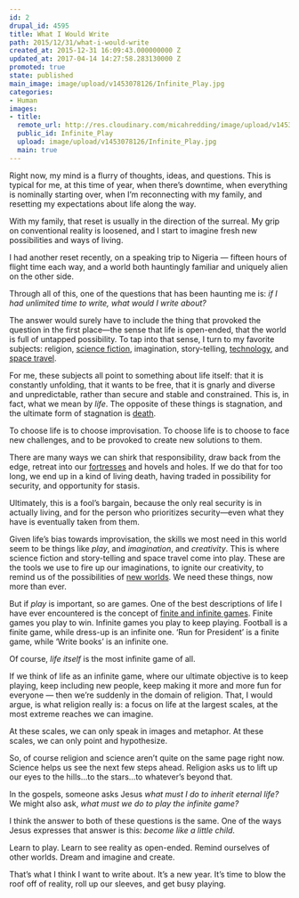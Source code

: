 ```yaml
---
id: 2
drupal_id: 4595
title: What I Would Write
path: 2015/12/31/what-i-would-write
created_at: 2015-12-31 16:09:43.000000000 Z
updated_at: 2017-04-14 14:27:58.283130000 Z
promoted: true
state: published
main_image: image/upload/v1453078126/Infinite_Play.jpg
categories:
- Human
images:
- title: 
  remote_url: http://res.cloudinary.com/micahredding/image/upload/v1453078126/Infinite_Play.jpg
  public_id: Infinite_Play
  upload: image/upload/v1453078126/Infinite_Play.jpg
  main: true
---
```

Right now, my mind is a flurry of thoughts, ideas, and questions. This is typical for me, at this time of year, when there’s downtime, when everything is nominally starting over, when I’m reconnecting with my family, and resetting my expectations about life along the way. 

With my family, that reset is usually in the direction of the surreal. My grip on conventional reality is loosened, and I start to imagine fresh new possibilities and ways of living.

I had another reset recently, on a speaking trip to Nigeria — fifteen hours of flight time each way, and a world both hauntingly familiar and uniquely alien on the other side.

Through all of this, one of the questions that has been haunting me is: *if I had unlimited time to write, what would I write about?*

The answer would surely have to include the thing that provoked the question in the first place—the sense that life is open-ended, that the world is full of untapped possibility. To tap into that sense, I turn to my favorite subjects: religion, [science fiction](http://micahredding.com/blog/2013/06/07/iron-man-and-modern-identity-crisis), imagination, story-telling, [technology](http://micahredding.com/blog/2015/03/13/what-technology), and [space travel](http://micahredding.com/blog/2014/12/20/spaceships-christmas).

For me, these subjects all point to something about life itself: that it is constantly unfolding, that it wants to be free, that it is gnarly and diverse and unpredictable, rather than secure and stable and constrained. This is, in fact, what we mean by *life*. The opposite of these things is stagnation, and the ultimate form of stagnation is [death](http://micahredding.com/blog/2012/03/06/why-are-humans-evil).

To choose life is to choose improvisation. To choose life is to choose to face new challenges, and to be provoked to create new solutions to them. 

There are many ways we can shirk that responsibility, draw back from the edge, retreat into our [fortresses](http://micahredding.com/blog/2013/05/28/poison-empires) and hovels and holes. If we do that for too long, we end up in a kind of living death, having traded in possibility for security, and opportunity for stasis.

Ultimately, this is a fool’s bargain, because the only real security is in actually living, and for the person who prioritizes security—even what they have is eventually taken from them. 

Given life’s bias towards improvisation, the skills we most need in this world seem to be things like *play*, and *imagination*, and *creativity*. This is where science fiction and story-telling and space travel come into play. These are the tools we use to fire up our imaginations, to ignite our creativity, to remind us of the possibilities of [new worlds](http://micahredding.com/blog/2013/01/21/gardeners-stars). We need these things, now more than ever.

But if *play* is important, so are games. One of the best descriptions of life I have ever encountered is the concept of [finite and infinite games](https://en.wikipedia.org/wiki/Finite_and_Infinite_Games). Finite games you play to win. Infinite games you play to keep playing. Football is a finite game, while dress-up is an infinite one.  ‘Run for President’ is a finite game, while ‘Write books’ is an infinite one. 

Of course, *life itself* is the most infinite game of all.

If we think of life as an infinite game, where our ultimate objective is to keep playing, keep including new people, keep making it more and more fun for everyone — then we’re suddenly in the domain of religion. That, I would argue, is what religion really is: a focus on life at the largest scales, at the most extreme reaches we can imagine.

At these scales, we can only speak in images and metaphor. At these scales, we can only point and hypothesize. 

So, of course religion and science aren’t quite on the same page right now. Science helps us see the next few steps ahead. Religion asks us to lift up our eyes to the hills…to the stars…to whatever’s beyond that. 

In the gospels, someone asks Jesus *what must I do to inherit eternal life?* We might also ask, *what must we do to play the infinite game?*

I think the answer to both of these questions is the same. One of the ways Jesus expresses that answer is this: *become like a little child*. 

Learn to play. Learn to see reality as open-ended. Remind ourselves of other worlds. Dream and imagine and create. 

That’s what I think I want to write about. It’s a new year. It’s time to blow the roof off of reality, roll up our sleeves, and get busy playing.
